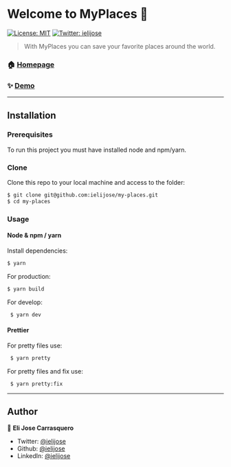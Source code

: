 # Welcome to MyPlaces 👋

[![License: MIT](https://img.shields.io/badge/License-MIT-yellow.svg)](#)
[![Twitter: ielijose](https://img.shields.io/twitter/follow/ielijose.svg?style=social)](https://twitter.com/ielijose)

> With MyPlaces you can save your favorite places around the world.

### 🏠 [Homepage](github.com/ielijose/my-places)

### ✨ [Demo](https://my-places.vercel.app)

---

## Installation

### Prerequisites

To run this project you must have installed node and npm/yarn.

### Clone

Clone this repo to your local machine and access to the folder:

```bash
$ git clone git@github.com:ielijose/my-places.git
$ cd my-places
```

### Usage

#### Node & npm / yarn

Install dependencies:

```bash
$ yarn
```

For production:

```bash
$ yarn build
```

For develop:

```bash
 $ yarn dev
```

#### Prettier

For pretty files use:

```bash
 $ yarn pretty
```

For pretty files and fix use:

```bash
 $ yarn pretty:fix
```

---

## Author

👤 **Eli Jose Carrasquero**

-   Twitter: [@ielijose](https://twitter.com/ielijose)
-   Github: [@ielijose](https://github.com/ielijose)
-   LinkedIn: [@ielijose](https://linkedin.com/in/ielijose)
